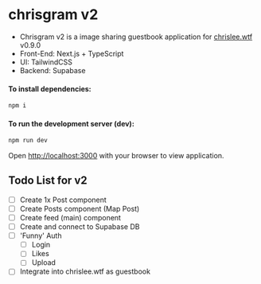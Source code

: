 # chrisgram v2

- Chrisgram v2 is a image sharing guestbook application for [chrislee.wtf](https://chrislee.wtf) v0.9.0
- Front-End: Next.js + TypeScript
- UI: TailwindCSS
- Backend: Supabase

#### To install dependencies:

```zsh
npm i
```
#### To run the development server (dev):

```zsh
npm run dev
```

Open [http://localhost:3000](http://localhost:3000) with your browser to view application.

## Todo List for v2
- [ ] Create 1x Post component
- [ ] Create Posts component (Map Post)
- [ ] Create feed (main) component
- [ ] Create and connect to Supabase DB
- [ ] 'Funny' Auth
  - [ ] Login
  - [ ] Likes
  - [ ] Upload
- [ ] Integrate into chrislee.wtf as guestbook